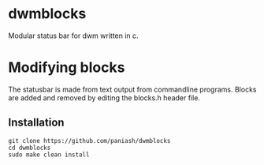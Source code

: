 # dwmblocks
Modular status bar for dwm written in c.

# Modifying blocks
The statusbar is made from text output from commandline programs.
Blocks are added and removed by editing the blocks.h header file.

## Installation
```
git clone https://github.com/paniash/dwmblocks
cd dwmblocks
sudo make clean install
```

